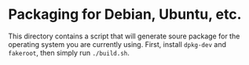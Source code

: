 # Packaging for Debian, Ubuntu, etc.

This directory contains a script that will generate soure package for the
operating system you are currently using. First, install `dpkg-dev` and
`fakeroot`, then simply run `./build.sh`.

